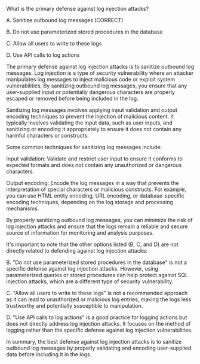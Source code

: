 What is the primary defense against log injection attacks?

A. Sanitize outbound log messages (CORRECT)

B. Do not use parameterized stored procedures in the database

C. Allow all users to write to these logs

D. Use API calls to log actions

The primary defense against log injection attacks is to sanitize outbound log messages. Log injection is a type of security vulnerability where an attacker manipulates log messages to inject malicious code or exploit system vulnerabilities. By sanitizing outbound log messages, you ensure that any user-supplied input or potentially dangerous characters are properly escaped or removed before being included in the log.

Sanitizing log messages involves applying input validation and output encoding techniques to prevent the injection of malicious content. It typically involves validating the input data, such as user inputs, and sanitizing or encoding it appropriately to ensure it does not contain any harmful characters or constructs.

Some common techniques for sanitizing log messages include:

Input validation: Validate and restrict user input to ensure it conforms to expected formats and does not contain any unauthorized or dangerous characters.

Output encoding: Encode the log messages in a way that prevents the interpretation of special characters or malicious constructs. For example, you can use HTML entity encoding, URL encoding, or database-specific encoding techniques, depending on the log storage and processing mechanisms.

By properly sanitizing outbound log messages, you can minimize the risk of log injection attacks and ensure that the logs remain a reliable and secure source of information for monitoring and analysis purposes.

It's important to note that the other options listed (B, C, and D) are not directly related to defending against log injection attacks:

B. "Do not use parameterized stored procedures in the database" is not a specific defense against log injection attacks. However, using parameterized queries or stored procedures can help protect against SQL injection attacks, which are a different type of security vulnerability.

C. "Allow all users to write to these logs" is not a recommended approach as it can lead to unauthorized or malicious log entries, making the logs less trustworthy and potentially susceptible to manipulation.

D. "Use API calls to log actions" is a good practice for logging actions but does not directly address log injection attacks. It focuses on the method of logging rather than the specific defense against log injection vulnerabilities.

In summary, the best defense against log injection attacks is to sanitize outbound log messages by properly validating and encoding user-supplied data before including it in the logs.
